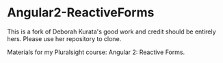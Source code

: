 # Angular2-ReactiveForms
This is a fork of Deborah Kurata's good work and credit should be entirely hers.  Please use her repository to clone.   

Materials for my Pluralsight course: Angular 2: Reactive Forms.
